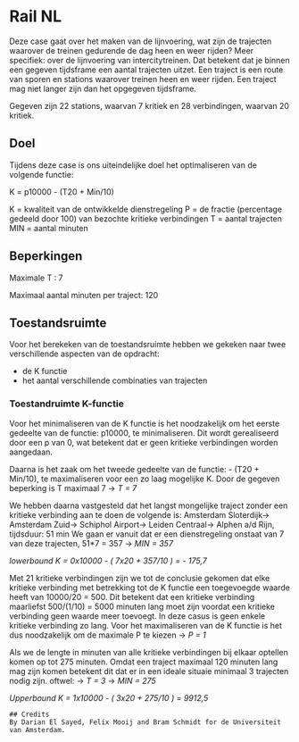 # Rail NL

Deze case gaat over het maken van de lijnvoering, wat zijn de trajecten waarover de treinen gedurende de dag heen en weer rijden? 
Meer specifiek: over de lijnvoering van intercitytreinen. Dat betekent dat je binnen een gegeven tijdsframe een aantal trajecten uitzet. 
Een traject is een route van sporen en stations waarover treinen heen en weer rijden. 
Een traject mag niet langer zijn dan het opgegeven tijdsframe. 

Gegeven zijn 22 stations, waarvan 7 kritiek en 28 verbindingen, waarvan 20 kritiek. 

## Doel

Tijdens deze case is ons uiteindelijke doel het optimaliseren van de volgende functie:

K = p10000 - (T20 + Min/10)

K = kwaliteit van de ontwikkelde dienstregeling
P = de fractie (percentage gedeeld door 100) van bezochte kritieke verbindingen
T = aantal trajecten
MIN = aantal minuten

## Beperkingen 

Maximale T : 7

Maximaal aantal minuten per traject: 120

## Toestandsruimte

Voor het berekeken van de toestandsruimte hebben we gekeken naar twee verschillende aspecten van de opdracht:
- de K functie
- het aantal verschillende combinaties van trajecten

### Toestandruimte K-functie

Voor het minimaliseren van de K functie is het noodzakelijk om het eerste gedeelte van de functie: p10000, te minimaliseren. 
Dit wordt gerealiseerd door een p van 0, wat betekent dat er geen kritieke verbindingen worden aangedaan. 

Daarna is het zaak om het tweede gedeelte van de functie: - (T20 + Min/10), te maximaliseren voor een zo laag mogelijke K.
Door de gegeven beperking is T maximaal 7 -> *T = 7*

We hebben daarna vastgesteld dat het langst mongelijke traject zonder een kritieke verbinding aan te doen de volgende is:
Amsterdam Sloterdijk-> Amsterdam Zuid-> Schiphol Airport-> Leiden Centraal-> Alphen a/d Rijn, tijdsduur: 51 min
We gaan er vanuit dat er een dienstregeling onstaat van 7 van deze trajecten, 51*7 = 357 -> *MIN = 357*

*lowerbound K = 0x10000 - ( 7x20 + 357/10 ) = - 175,7* 

Met 21 kritieke verbindingen zijn we tot de conclusie gekomen dat elke kritieke verbinding met betrekking tot de K functie een toegevoegde waarde heeft van 10000/20 = 500. Dit betekent dat een kritieke verbinding maarliefst 500/(1/10) = 5000 minuten lang moet zijn voordat een kritieke verbinding geen waarde meer toevoegt. In deze casus is geen enkele kritieke verbinding zo lang.
Voor het maximaliseren van de K functie is het dus noodzakelijk om de maximale P te kiezen -> *P = 1*

Als we de lengte in minuten van alle kritieke verbindingen bij elkaar optellen komen op tot 275 minuten. Omdat een traject maximaal 120 minuten lang mag zijn komen betekent dit dat er in een ideale situaie minimaal 3 trajecten nodig zijn. oftwel:
-> *T = 3* 
-> *MIN = 275*

*Upperbound K = 1x10000 - ( 3x20 + 275/10 ) = 9912,5*





```
## Credits
By Darian El Sayed, Felix Mooij and Bram Schmidt for de Universiteit van Amsterdam.
